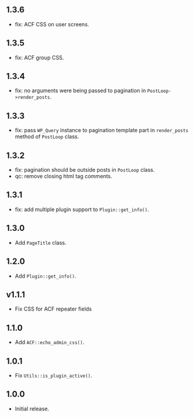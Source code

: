 ## 1.3.6

- fix: ACF CSS on user screens.

## 1.3.5

- fix: ACF group CSS.

## 1.3.4

- fix: no arguments were being passed to pagination in `PostLoop->render_posts`.

## 1.3.3

- fix: pass `WP_Query` instance to pagination template part in `render_posts` method of `PostLoop` class.

## 1.3.2

- fix: pagination should be outside posts in `PostLoop` class.
- qc: remove closing html tag comments.

## 1.3.1

- fix: add multiple plugin support to `Plugin::get_info()`.

## 1.3.0

- Add `PageTitle` class.

## 1.2.0

- Add `Plugin::get_info()`.

## v1.1.1

- Fix CSS for ACF repeater fields

## 1.1.0

- Add `ACF::echo_admin_css()`.

## 1.0.1

- Fix `Utils::is_plugin_active()`.

## 1.0.0

- Initial release.
